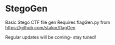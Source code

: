 # StegoGen
Basic Stego CTF file gen
Requires flagGen.py from https://github.com/stakor/flagGen

Regular updates will be coming- stay tuned!
